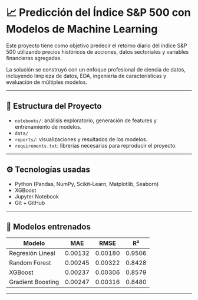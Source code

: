 # 📈 Predicción del Índice S&P 500 con Modelos de Machine Learning

Este proyecto tiene como objetivo predecir el retorno diario del índice S&P 500 utilizando precios históricos de acciones, datos sectoriales y variables financieras agregadas. 

La solución se construyó con un enfoque profesional de ciencia de datos, incluyendo limpieza de datos, EDA, ingeniería de características y evaluación de múltiples modelos.

---

## 📁 Estructura del Proyecto

- `notebooks/`: análisis exploratorio, generación de features y entrenamiento de modelos.
- `data/`
- `reports/`: visualizaciones y resultados de los modelos.
- `requirements.txt`: librerías necesarias para reproducir el proyecto.

---

## ⚙️ Tecnologías usadas

- Python (Pandas, NumPy, Scikit-Learn, Matplotlib, Seaborn)
- XGBoost
- Jupyter Notebook
- Git + GitHub

---

## 🧪 Modelos entrenados

| Modelo              | MAE     | RMSE    | R²     |
|---------------------|---------|---------|--------|
| Regresión Lineal    | 0.00132 | 0.00180 | 0.9506 |
| Random Forest       | 0.00245 | 0.00322 | 0.8428 |
| XGBoost             | 0.00237 | 0.00306 | 0.8579 |
| Gradient Boosting   | 0.00247 | 0.00316 | 0.8480 |

---
